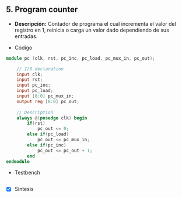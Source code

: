 ## 5. Program counter

- **Descripción:** Contador de programa el cual incrementa el valor del registro en 1, reinicia o carga un valor dado dependiendo de sus entradas.

- Código
```verilog
module pc (clk, rst, pc_inc, pc_load, pc_mux_in, pc_out);

	// I/O declaration
	input clk;             
	input rst;                 
	input pc_inc;              
	input pc_load;            
	input [8:0] pc_mux_in;     
	output reg [8:0] pc_out;  
  
	// Description
	always @(posedge clk) begin
		if(rst)
			pc_out <= 0;          
		else if(pc_load)
			pc_out <= pc_mux_in; 
		else if(pc_inc)
			pc_out <= pc_out + 1; 
		end
endmodule 
```

 - Testbench
```verilog

```

- [x] Sintesis